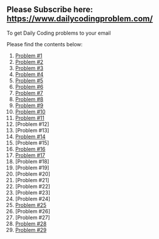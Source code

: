 ## Please Subscribe here: https://www.dailycodingproblem.com/  
To get Daily Coding problems to your email  

Please find the contents below:  
1. [Problem #1](https://github.com/absognety/AlgorithmicQuestions/blob/master/DailyCodingProblem/checkPairsWithGivenSum.py)  
2. [Problem #2](https://github.com/absognety/AlgorithmicQuestions/blob/master/DailyCodingProblem/getNewArray.py)  
3. [Problem #3](https://github.com/absognety/AlgorithmicQuestions/blob/master/DailyCodingProblem/serializeDeserialize.py)  
4. [Problem #4](https://github.com/absognety/AlgorithmicQuestions/blob/master/DailyCodingProblem/leastMissingPositiveInteger.py)  
5. [Problem #5](https://github.com/absognety/AlgorithmicQuestions/blob/master/DailyCodingProblem/pairImplementation.py)  
6. [Problem #6](https://github.com/absognety/AlgorithmicQuestions/blob/master/DailyCodingProblem/XORLinkedList.py)  
7. [Problem #7](https://github.com/absognety/AlgorithmicQuestions/blob/master/DailyCodingProblem/possibleDecodings.py)  
8. [Problem #8](https://github.com/absognety/AlgorithmicQuestions/blob/master/DailyCodingProblem/numberOfUnivalSubTrees.py)  
9. [Problem #9](https://github.com/absognety/AlgorithmicQuestions/blob/master/DailyCodingProblem/largestSumNonAdjacentNumbers.py)  
10. [Problem #10](https://github.com/absognety/AlgorithmicQuestions/blob/master/DailyCodingProblem/JobScheduler.py)  
11. [Problem #11](https://github.com/absognety/AlgorithmicQuestions/blob/master/DailyCodingProblem/AutoCompleteSystem.py)  
12. [Problem #12]  
13. [Problem #13]  
14. [Problem #14](https://github.com/absognety/AlgorithmicQuestions/blob/master/DailyCodingProblem/estimatePiMonteCarlo.py)  
15. [Problem #15]  
16. [Problem #16](https://github.com/absognety/AlgorithmicQuestions/blob/master/DailyCodingProblem/recordLastNOrderIDs.py)  
17. [Problem #17](https://github.com/absognety/AlgorithmicQuestions/blob/master/DailyCodingProblem/longestAbsolutePath.py)  
18. [Problem #18]  
19. [Problem #19]  
20. [Problem #20]  
21. [Problem #21]  
22. [Problem #22]  
23. [Problem #23]  
24. [Problem #24]  
25. [Problem #25](https://github.com/absognety/AlgorithmicQuestions/blob/master/DailyCodingProblem/implement_regex.py)  
26. [Problem #26]  
27. [Problem #27]  
28. [Problem #28](https://github.com/absognety/AlgorithmicQuestions/blob/master/DailyCodingProblem/justifyText.py)  
29. [Problem #29](https://github.com/absognety/AlgorithmicQuestions/blob/master/DailyCodingProblem/runLengthEncodingDecoding.py)  
